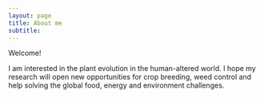 ```yaml
---
layout: page
title: About me
subtitle:  
---
```


Welcome!

       
I am interested in the plant evolution in the human-altered world. I hope my research will open new opportunities for crop breeding, weed control and help solving the global food, energy and environment challenges. 
